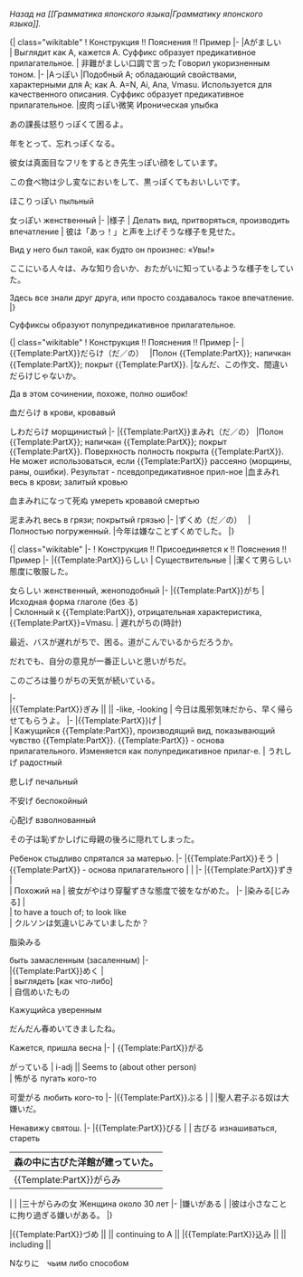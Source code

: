 <i>Назад на [[Грамматика японского языка|Грамматику японского языка]].</i>

{| class="wikitable"
! Конструкция !! Пояснения !! Пример
|-
|Aがましい	
| Выглядит как A, кажется A. Суффикс образует предикативное прилагательное.
| 非難がましい口調で言った
Говорил укоризненным тоном.
|-
|Aっぽい
|Подобный A; обладающий свойствами, характерными для A; как A. A=N, Ai, Ana, Vmasu. 
Используется для качественного описания. Суффикс образует предикативное прилагательное.
|皮肉っぽい微笑
Ироническая улыбка

あの課長は怒りっぽくて困るよ。

年をとって、忘れっぽくなる。

彼女は真面目なフリをするとき先生っぽい顔をしています。

この食べ物は少し変なにおいをして、黒っぽくてもおいしいです。

ほこりっぽい пыльный

女っぽい женственный
|-
|様子
| Делать вид, притворяться, производить впечатление
| 彼は「あっ！」と声を上げそうな様子を見せた。

Вид у него был такой, как будто он произнес: «Увы!»

ここにいる人々は、みな知り合いか、おたがいに知っているような様子をしていた。

Здесь все знали друг друга, или просто создавалось такое впечатление.
|}

Суффиксы образуют полупредикативное прилагательное.

{| class="wikitable"
! Конструкция !! Пояснения !! Пример
|-
|{{Template:PartX}}だらけ（だ／の）　
|Полон {{Template:PartX}}; напичкан {{Template:PartX}}; покрыт {{Template:PartX}}.
|なんだ、この作文、間違いだらけじゃないか。

Да в этом сочинении, похоже, полно ошибок!

血だらけ в крови, кровавый

しわだらけ морщинистый
|-
|{{Template:PartX}}まみれ（だ／の）
|Полон {{Template:PartX}}; напичкан {{Template:PartX}}; покрыт {{Template:PartX}}. 
Поверхность полность покрыта {{Template:PartX}}. Не может использоваться, если {{Template:PartX}} рассеяно (морщины, раны, ошибки). Результат - псевдопредикативное прил-ное
|血まみれ весь в крови; залитый кровью

血まみれになって死ぬ умереть кровавой смертью

泥まみれ весь в грязи; покрытый грязью
|-
|ずくめ（だ／の）　
|Полностью погруженный. 
|今年は嫌なことずくめでした。
|}

{| class="wikitable"
|-
! Конструкция !! Присоединяется к !! Пояснения !!Пример
|-
|{{Template:PartX}}らしい
| Существительные
|
|潔くて男らしい態度に敬服した。

女らしい женственный, женоподобный
|-
|{{Template:PartX}}がち 
| Исходная форма глаголе (без る)  
| Склонный к {{Template:PartX}}, отрицательная характеристика, {{Template:PartX}}=Vmasu.
|
遅れがちの(時計)

最近、バスが遅れがちで、困る。道がこんでいるからだろうか。

だれでも、自分の意見が一番正しいと思いがちだ。

このごろは曇りがちの天気が続いている。

|-	
|{{Template:PartX}}ぎみ ||  || -like, -looking 
| 
今日は風邪気味だから、早く帰らせてもらうよ。
|-
|{{Template:PartX}}げ 
|  
|
Кажущийся {{Template:PartX}}, производящий вид, показывающий чувство {{Template:PartX}}. 
{{Template:PartX}} - основа прилагательного.
Изменяется как полупредикативное прилаг-е.
| 
うれしげ радостный

悲しげ печальный

不安げ беспокойный

心配げ взволнованный

その子は恥ずかしげに母親の後ろに隠れてしまった。

Ребенок стыдливо спрятался за матерью.
|-
|{{Template:PartX}}そう
|{{Template:PartX}} - основа прилагательного
|
|
|-
|{{Template:PartX}}ずき 
|  
| Похожий на 
|  彼女がやはり穿鑿ずきな態度で彼をながめた。
|-
|染みる[じみる] 
|  
| to have a touch of; to look like  
|  クルソンは気違いじみていましたか？

脂染みる

быть замасленным (засаленным)
|-	
|{{Template:PartX}}めく 
|  
| выглядеть [как что-либо]  
|
自信めいたもの

Кажущийса уверенным

だんだん春めいてきましたね。

Кажется, пришла весна
|-
|
{{Template:PartX}}がる

がっている
| i-adj || Seems to (about other person)  
|
怖がる пугать кого-то

可愛がる любить кого-то
|-
|{{Template:PartX}}ぶる 
|
|
|聖人君子ぶる奴は大嫌いだ。

Ненавижу святош.
|-
|{{Template:PartX}}びる
|
|
古びる изнашиваться, стареть

|森の中に古びた洋館が建っていた。
|-
|{{Template:PartX}}がらみ
|
|
|三十がらみの女
Женщина около 30 лет
|-
|嫌いがある
|
|彼は小さなことに拘り過ぎる嫌いがある。
|}

|{{Template:PartX}}づめ ||  || continuing to A || 
|{{Template:PartX}}込み ||  || including  ||

Nなりに　чьим либо способом
